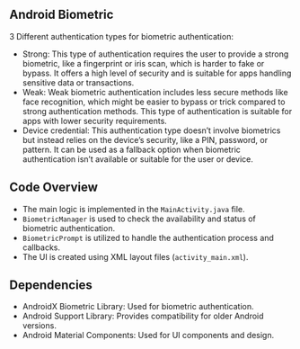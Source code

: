 ## Android Biometric
3 Different authentication types for biometric authentication:
- Strong: This type of authentication requires the user to provide a strong biometric, like a fingerprint or iris scan, which is harder to fake or bypass. It offers a high level of security and is suitable for apps handling sensitive data or transactions.
- Weak: Weak biometric authentication includes less secure methods like face recognition, which might be easier to bypass or trick compared to strong authentication methods. This type of authentication is suitable for apps with lower security requirements.
- Device credential: This authentication type doesn’t involve biometrics but instead relies on the device’s security, like a PIN, password, or pattern. It can be used as a fallback option when biometric authentication isn’t available or suitable for the user or device.

## Code Overview
- The main logic is implemented in the `MainActivity.java` file.
- `BiometricManager` is used to check the availability and status of biometric authentication.
- `BiometricPrompt` is utilized to handle the authentication process and callbacks.
- The UI is created using XML layout files (`activity_main.xml`).

## Dependencies
- AndroidX Biometric Library: Used for biometric authentication.
- Android Support Library: Provides compatibility for older Android versions.
- Android Material Components: Used for UI components and design.